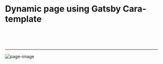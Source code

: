 # Dynamic page using Gatsby Cara-template

</br>
</br>
</br>

---

![page-image](././public/image/gatsby-page.jpg)
